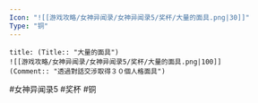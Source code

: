 ```yaml
---
Icon: "![[游戏攻略/女神异闻录/女神异闻录5/奖杯/大量的面具.png|30]]"
Type: "铜"
---
```

```ad-common-bronze-trophy
title: (Title:: "大量的面具")
![[游戏攻略/女神异闻录/女神异闻录5/奖杯/大量的面具.png|100]]
(Comment:: "透過對話交涉取得３０個人格面具")
```

#女神异闻录5 #奖杯 #铜
